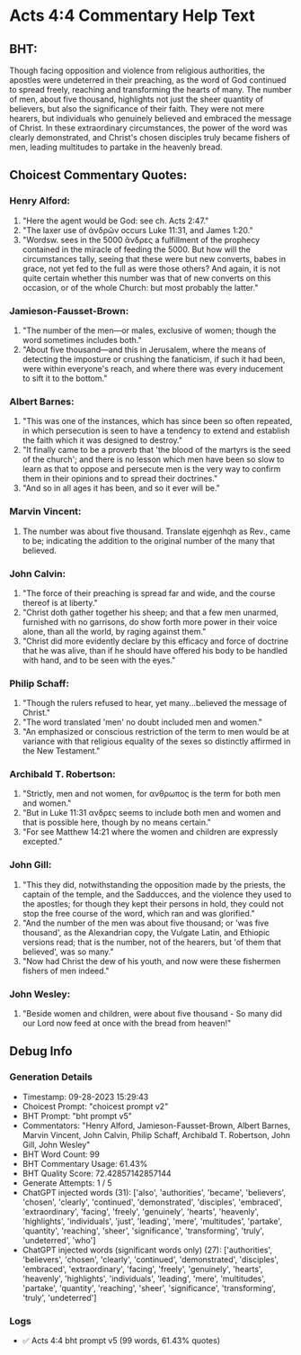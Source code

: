 # Acts 4:4 Commentary Help Text

## BHT:
Though facing opposition and violence from religious authorities, the apostles were undeterred in their preaching, as the word of God continued to spread freely, reaching and transforming the hearts of many. The number of men, about five thousand, highlights not just the sheer quantity of believers, but also the significance of their faith. They were not mere hearers, but individuals who genuinely believed and embraced the message of Christ. In these extraordinary circumstances, the power of the word was clearly demonstrated, and Christ's chosen disciples truly became fishers of men, leading multitudes to partake in the heavenly bread.

## Choicest Commentary Quotes:
### Henry Alford:
1. "Here the agent would be God: see ch. Acts 2:47." 
2. "The laxer use of ἀνδρῶν occurs Luke 11:31, and James 1:20." 
3. "Wordsw. sees in the 5000 ἄνδρες a fulfillment of the prophecy contained in the miracle of feeding the 5000. But how will the circumstances tally, seeing that these were but new converts, babes in grace, not yet fed to the full as were those others? And again, it is not quite certain whether this number was that of new converts on this occasion, or of the whole Church: but most probably the latter."

### Jamieson-Fausset-Brown:
1. "The number of the men—or males, exclusive of women; though the word sometimes includes both."
2. "About five thousand—and this in Jerusalem, where the means of detecting the imposture or crushing the fanaticism, if such it had been, were within everyone's reach, and where there was every inducement to sift it to the bottom."

### Albert Barnes:
1. "This was one of the instances, which has since been so often repeated, in which persecution is seen to have a tendency to extend and establish the faith which it was designed to destroy."
2. "It finally came to be a proverb that 'the blood of the martyrs is the seed of the church'; and there is no lesson which men have been so slow to learn as that to oppose and persecute men is the very way to confirm them in their opinions and to spread their doctrines."
3. "And so in all ages it has been, and so it ever will be."

### Marvin Vincent:
1. The number was about five thousand. Translate ejgenhqh as Rev., came to be; indicating the addition to the original number of the many that believed.

### John Calvin:
1. "The force of their preaching is spread far and wide, and the course thereof is at liberty." 
2. "Christ doth gather together his sheep; and that a few men unarmed, furnished with no garrisons, do show forth more power in their voice alone, than all the world, by raging against them." 
3. "Christ did more evidently declare by this efficacy and force of doctrine that he was alive, than if he should have offered his body to be handled with hand, and to be seen with the eyes."

### Philip Schaff:
1. "Though the rulers refused to hear, yet many...believed the message of Christ."
2. "The word translated 'men' no doubt included men and women."
3. "An emphasized or conscious restriction of the term to men would be at variance with that religious equality of the sexes so distinctly affirmed in the New Testament."

### Archibald T. Robertson:
1. "Strictly, men and not women, for ανθρωπος is the term for both men and women."
2. "But in Luke 11:31 ανδρες seems to include both men and women and that is possible here, though by no means certain."
3. "For see Matthew 14:21 where the women and children are expressly excepted."

### John Gill:
1. "This they did, notwithstanding the opposition made by the priests, the captain of the temple, and the Sadducces, and the violence they used to the apostles; for though they kept their persons in hold, they could not stop the free course of the word, which ran and was glorified."
2. "And the number of the men was about five thousand; or 'was five thousand', as the Alexandrian copy, the Vulgate Latin, and Ethiopic versions read; that is the number, not of the hearers, but 'of them that believed', was so many."
3. "Now had Christ the dew of his youth, and now were these fishermen fishers of men indeed."

### John Wesley:
1. "Beside women and children, were about five thousand - So many did our Lord now feed at once with the bread from heaven!"


## Debug Info
### Generation Details
- Timestamp: 09-28-2023 15:29:43
- Choicest Prompt: "choicest prompt v2"
- BHT Prompt: "bht prompt v5"
- Commentators: "Henry Alford, Jamieson-Fausset-Brown, Albert Barnes, Marvin Vincent, John Calvin, Philip Schaff, Archibald T. Robertson, John Gill, John Wesley"
- BHT Word Count: 99
- BHT Commentary Usage: 61.43%
- BHT Quality Score: 72.42857142857144
- Generate Attempts: 1 / 5
- ChatGPT injected words (31):
	['also', 'authorities', 'became', 'believers', 'chosen', 'clearly', 'continued', 'demonstrated', 'disciples', 'embraced', 'extraordinary', 'facing', 'freely', 'genuinely', 'hearts', 'heavenly', 'highlights', 'individuals', 'just', 'leading', 'mere', 'multitudes', 'partake', 'quantity', 'reaching', 'sheer', 'significance', 'transforming', 'truly', 'undeterred', 'who']
- ChatGPT injected words (significant words only) (27):
	['authorities', 'believers', 'chosen', 'clearly', 'continued', 'demonstrated', 'disciples', 'embraced', 'extraordinary', 'facing', 'freely', 'genuinely', 'hearts', 'heavenly', 'highlights', 'individuals', 'leading', 'mere', 'multitudes', 'partake', 'quantity', 'reaching', 'sheer', 'significance', 'transforming', 'truly', 'undeterred']

### Logs
- ✅ Acts 4:4 bht prompt v5 (99 words, 61.43% quotes)